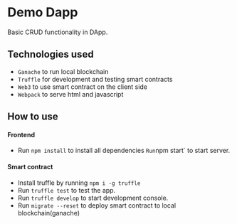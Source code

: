 # Demo Dapp
Basic CRUD functionality in DApp.

## Technologies used
- `Ganache` to run local blockchain
- `Truffle` for development and testing smart contracts
- `Web3` to use smart contract on the client side
- `Webpack` to serve html and javascript

## How to use
#### Frontend
- Run `npm install` to install all dependencies
` Run `npm start` to start server.

#### Smart contract
- Install truffle by running `npm i -g truffle`
- Run `truffle test` to test the app.
- Run `truffle develop` to start development console.
- Run `migrate --reset` to deploy smart contract to local blockchain(ganache)
